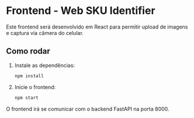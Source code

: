 # Frontend - Web SKU Identifier

Este frontend será desenvolvido em React para permitir upload de imagens e captura via câmera do celular.

## Como rodar

1. Instale as dependências:
   ```bash
   npm install
   ```
2. Inicie o frontend:
   ```bash
   npm start
   ```

O frontend irá se comunicar com o backend FastAPI na porta 8000.
